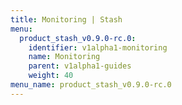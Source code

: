 ```yaml
---
title: Monitoring | Stash
menu:
  product_stash_v0.9.0-rc.0:
    identifier: v1alpha1-monitoring
    name: Monitoring
    parent: v1alpha1-guides
    weight: 40
menu_name: product_stash_v0.9.0-rc.0
---
```

